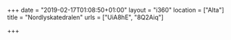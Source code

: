 +++
date = "2019-02-17T01:08:50+01:00"
layout = "i360"
location = ["Alta"]
title = "Nordlyskatedralen"
urls = ["UiA8hE", "8Q2Aiq"]

+++
